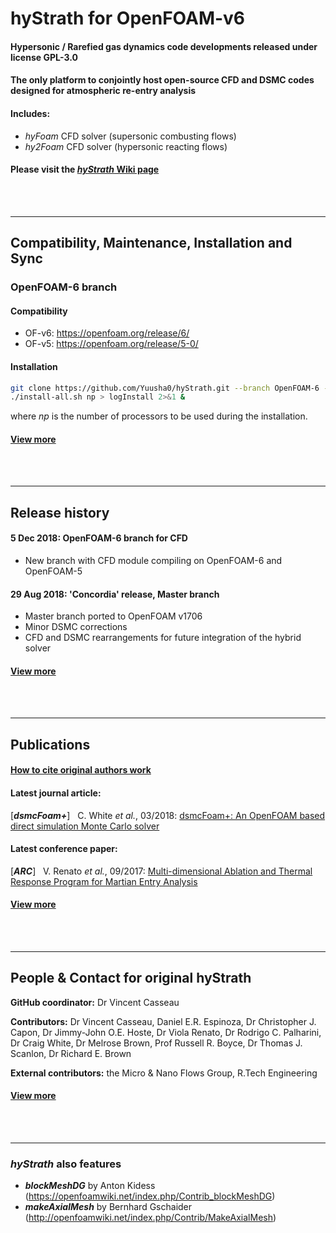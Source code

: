 # hyStrath for OpenFOAM-v6

#### Hypersonic / Rarefied gas dynamics code developments released under license GPL-3.0 
#### The only platform to conjointly host open-source CFD and DSMC codes designed for atmospheric re-entry analysis

#### Includes:
+ *hyFoam* CFD solver (supersonic combusting flows)  
+ *hy2Foam* CFD solver (hypersonic reacting flows)  

#### Please visit the [_hyStrath_ Wiki page](https://github.com/vincentcasseau/hyStrath/wiki)  

<br><br>

---  
## Compatibility, Maintenance, Installation and Sync

### OpenFOAM-6 branch

#### Compatibility  
+ OF-v6: https://openfoam.org/release/6/
+ OF-v5: https://openfoam.org/release/5-0/

#### Installation  
```sh
git clone https://github.com/Yuusha0/hyStrath.git --branch OpenFOAM-6 --single-branch && cd hyStrath/  
./install-all.sh np > logInstall 2>&1 &
```  

where _np_ is the number of processors to be used during the installation.  

#### [View more](https://github.com/vincentcasseau/hyStrath/wiki/Compatibility,-Maintenance,-Installation-and-Sync)  

<br><br>

---  
## Release history
#### 5 Dec 2018: OpenFOAM-6 branch for CFD
+ New branch with CFD module compiling on OpenFOAM-6 and OpenFOAM-5

#### 29 Aug 2018: 'Concordia' release, Master branch  
+ Master branch ported to OpenFOAM v1706   
+ Minor DSMC corrections  
+ CFD and DSMC rearrangements for future integration of the hybrid solver  

#### [View more](https://github.com/vincentcasseau/hyStrath/wiki/Release-history)  


<br><br>

---  

## Publications

#### [How to cite original authors work](https://github.com/vincentcasseau/hyStrath/wiki/Publications#how-to-cite-our-work)  

#### Latest journal article:  
[*__dsmcFoam+__*] &nbsp; C. White _et al._, 03/2018: [dsmcFoam+: An OpenFOAM based direct simulation Monte Carlo solver](https://pure.strath.ac.uk/portal/files/81235392/White_etal_CPC_2017_an_OpenFOAM_based_direct_simulation_Monte_Carlo_solver.pdf)

#### Latest conference paper:  
[*__ARC__*] &nbsp; V. Renato _et al._, 09/2017: [Multi-dimensional Ablation and Thermal Response Program for Martian Entry
Analysis](https://strathprints.strath.ac.uk/62926)  

#### [View more](https://github.com/vincentcasseau/hyStrath/wiki/Publications)  


<br><br>

---  

## People & Contact for original hyStrath

__GitHub coordinator:__ Dr Vincent Casseau  

__Contributors:__ Dr Vincent Casseau, Daniel E.R. Espinoza, Dr Christopher J. Capon, Dr Jimmy-John O.E. Hoste, Dr Viola Renato, Dr Rodrigo C. Palharini, Dr Craig White, Dr Melrose Brown, Prof Russell R. Boyce, Dr Thomas J. Scanlon, Dr Richard E. Brown     

__External contributors:__ the Micro & Nano Flows Group, R.Tech Engineering   

#### [View more](https://github.com/vincentcasseau/hyStrath/wiki/People-and-Contact)  


<br><br>

---  
### _hyStrath_ also features  
+ **_blockMeshDG_** by Anton Kidess (https://openfoamwiki.net/index.php/Contrib_blockMeshDG)  
+ **_makeAxialMesh_** by Bernhard Gschaider (http://openfoamwiki.net/index.php/Contrib/MakeAxialMesh)
